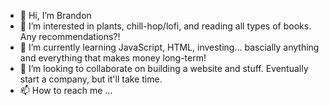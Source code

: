 - 👋 Hi, I’m Brandon
- 👀 I’m interested in plants, chill-hop/lofi, and reading all types of books. Any recommendations?!
- 🌱 I’m currently learning JavaScript, HTML, investing... bascially anything and everything that makes money long-term!
- 💞️ I’m looking to collaborate on building a website and stuff. Eventually start a company, but it'll take time.
- 📫 How to reach me ...

<!---
bgoodman591/bgoodman591 is a ✨ special ✨ repository because its `README.md` (this file) appears on your GitHub profile.
You can click the Preview link to take a look at your changes.
--->
